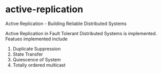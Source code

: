 # active-replication
Active Replication - Building Reliable Distributed Systems


Active Replication in Fault Tolerant Distributed Systems is implemented. Featues implemented include
1. Duplicate Suppression
2. State Transfer
3. Quiescence of System
4. Totally ordered multicast
